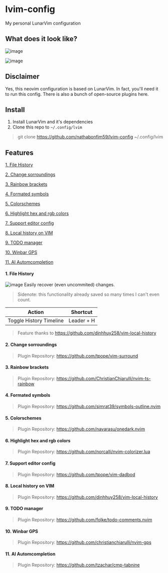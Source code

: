 # lvim-config
My personal LunarVim configuration

## What does it look like?
![image](https://user-images.githubusercontent.com/21281852/172026895-9dfb731e-576c-4f1b-91f1-9e136cc6ab96.png)

![image](https://user-images.githubusercontent.com/21281852/172026926-5bd8de04-a5cc-49e0-995f-ed6008ccceba.png)

## Disclaimer

Yes, this neovim configuration is based on LunarVim. In fact, you'll need it to run this config.
There is also a bunch of open-source plugins here. 

## Install
1. Install LunarVim and it's dependencies
2. Clone this repo to `~/.config/lvim`
> git clone https://github.com/nathabonfim59/lvim-config ~/.config/lvim

## Features
[1. File History](#1-file-history)

[2. Change sorroundings](#2-change-sorroundings)

[3. Rainbow brackets](#3-rainbow-brackets)

[4. Formated symbols](#4-formated-symbols)

[5. Colorschemes](#5-colorschemes)

[6. Highlight hex and rgb colors](#6-highlight-hex-and-rgb-colors)

[7. Support editor config](#7-support-editor-config)

[8. Local history on VIM](#8-local-history-on-vim)

[9. TODO manager](#9-todo-manager)

[10. Winbar GPS](#10-winbar-gps)

[11. AI Automcompletion](#11-ai-automcompletion)


#### 1. File History
![image](https://user-images.githubusercontent.com/21281852/172027014-8052114e-57b4-434b-91ea-5507788db7f5.png)
Easily recover (even uncommited) changes.
> Sidenote: this functionality already saved so many times I can't even count.

| Action | Shortcut                                         |
|--------|--------------------------------------------------|
|Toggle History Timeline | <kdb>Leader</kbd> + <kdb>H</kbd> | 

> Feature thanks to https://github.com/dinhhuy258/vim-local-history


#### 2. Change sorroundings
> Plugin Repository: https://github.com/tpope/vim-surround


#### 3. Rainbow brackets
> Plugin Repository: https://github.com/ChristianChiarulli/nvim-ts-rainbow


#### 4. Formated symbols
> Plugin Repository: https://github.com/simrat39/symbols-outline.nvim


#### 5. Colorschemes
> Plugin Repository: https://github.com/navarasu/onedark.nvim


#### 6. Highlight hex and rgb colors
> Plugin Repository: https://github.com/norcalli/nvim-colorizer.lua


#### 7. Support editor config
> Plugin Repository: https://github.com/tpope/vim-dadbod


#### 8. Local history on VIM
> Plugin Repository: https://github.com/dinhhuy258/vim-local-history


#### 9. TODO manager
> Plugin Repository: https://github.com/folke/todo-comments.nvim


#### 10. Winbar GPS
> Plugin Repository: https://github.com/christianchiarulli/nvim-gps


#### 11. AI Automcompletion
> Plugin Repository: https://github.com/tzachar/cmp-tabnine

